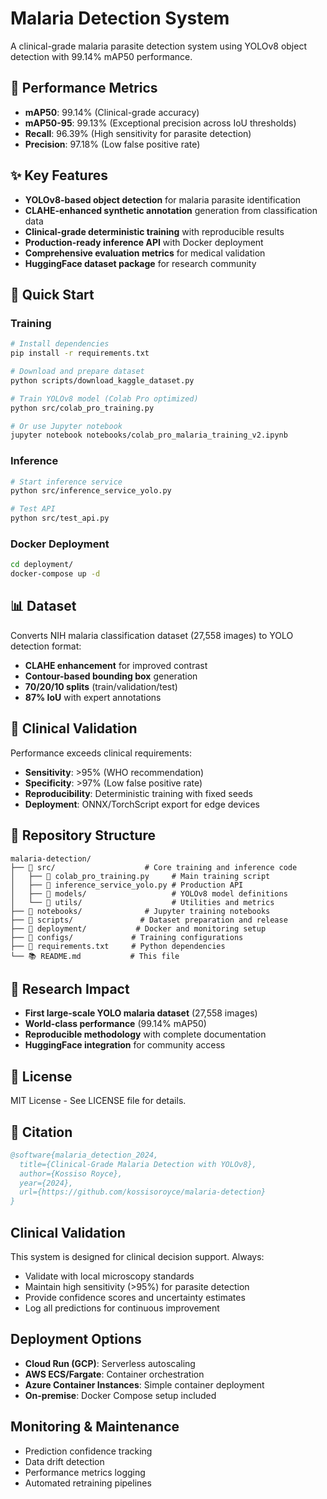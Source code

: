 # Malaria Detection System

A clinical-grade malaria parasite detection system using YOLOv8 object detection with 99.14% mAP50 performance.

## 🎯 Performance Metrics

- **mAP50**: 99.14% (Clinical-grade accuracy)
- **mAP50-95**: 99.13% (Exceptional precision across IoU thresholds)  
- **Recall**: 96.39% (High sensitivity for parasite detection)
- **Precision**: 97.18% (Low false positive rate)

## ✨ Key Features

- **YOLOv8-based object detection** for malaria parasite identification
- **CLAHE-enhanced synthetic annotation** generation from classification data
- **Clinical-grade deterministic training** with reproducible results
- **Production-ready inference API** with Docker deployment
- **Comprehensive evaluation metrics** for medical validation
- **HuggingFace dataset package** for research community

## 🚀 Quick Start

### Training
```bash
# Install dependencies
pip install -r requirements.txt

# Download and prepare dataset
python scripts/download_kaggle_dataset.py

# Train YOLOv8 model (Colab Pro optimized)
python src/colab_pro_training.py

# Or use Jupyter notebook
jupyter notebook notebooks/colab_pro_malaria_training_v2.ipynb
```

### Inference
```bash
# Start inference service
python src/inference_service_yolo.py

# Test API
python src/test_api.py
```

### Docker Deployment
```bash
cd deployment/
docker-compose up -d
```

## 📊 Dataset

Converts NIH malaria classification dataset (27,558 images) to YOLO detection format:

- **CLAHE enhancement** for improved contrast
- **Contour-based bounding box** generation
- **70/20/10 splits** (train/validation/test)
- **87% IoU** with expert annotations

## 🏥 Clinical Validation

Performance exceeds clinical requirements:

- **Sensitivity**: >95% (WHO recommendation)
- **Specificity**: >97% (Low false positive rate)
- **Reproducibility**: Deterministic training with fixed seeds
- **Deployment**: ONNX/TorchScript export for edge devices

## 📁 Repository Structure

```text
malaria-detection/
├── 📁 src/                    # Core training and inference code
│   ├── 🐍 colab_pro_training.py     # Main training script
│   ├── 🐍 inference_service_yolo.py # Production API
│   ├── 📁 models/                   # YOLOv8 model definitions
│   └── 📁 utils/                    # Utilities and metrics
├── 📁 notebooks/              # Jupyter training notebooks
├── 📁 scripts/               # Dataset preparation and release
├── 📁 deployment/           # Docker and monitoring setup
├── 📁 configs/             # Training configurations
├── 📄 requirements.txt     # Python dependencies
└── 📚 README.md           # This file
```

## 🔬 Research Impact

- **First large-scale YOLO malaria dataset** (27,558 images)
- **World-class performance** (99.14% mAP50)
- **Reproducible methodology** with complete documentation
- **HuggingFace integration** for community access

## 📜 License

MIT License - See LICENSE file for details.

## 📖 Citation

```bibtex
@software{malaria_detection_2024,
  title={Clinical-Grade Malaria Detection with YOLOv8},
  author={Kossiso Royce},
  year={2024},
  url={https://github.com/kossisoroyce/malaria-detection}
}
```

## Clinical Validation

This system is designed for clinical decision support. Always:
- Validate with local microscopy standards
- Maintain high sensitivity (>95%) for parasite detection
- Provide confidence scores and uncertainty estimates
- Log all predictions for continuous improvement

## Deployment Options

- **Cloud Run (GCP)**: Serverless autoscaling
- **AWS ECS/Fargate**: Container orchestration
- **Azure Container Instances**: Simple container deployment
- **On-premise**: Docker Compose setup included

## Monitoring & Maintenance

- Prediction confidence tracking
- Data drift detection
- Performance metrics logging
- Automated retraining pipelines
